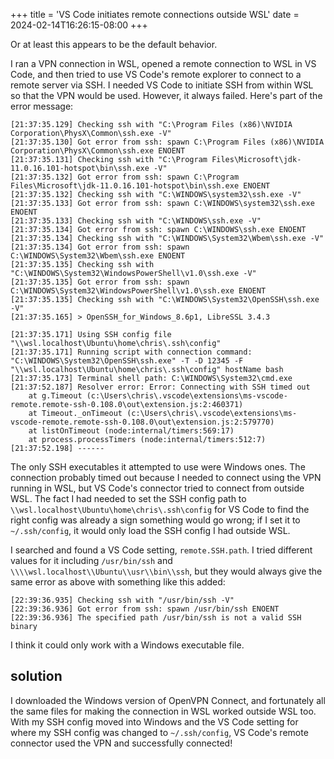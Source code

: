+++
title = 'VS Code initiates remote connections outside WSL'
date = 2024-02-14T16:26:15-08:00
+++

Or at least this appears to be the default behavior.

I ran a VPN connection in WSL, opened a remote connection to WSL in VS Code, and then tried to use VS Code's remote explorer to connect to a remote server via SSH. I needed VS Code to initiate SSH from within WSL so that the VPN would be used. However, it always failed. Here's part of the error message:

```text
[21:37:35.129] Checking ssh with "C:\Program Files (x86)\NVIDIA Corporation\PhysX\Common\ssh.exe -V"
[21:37:35.130] Got error from ssh: spawn C:\Program Files (x86)\NVIDIA Corporation\PhysX\Common\ssh.exe ENOENT
[21:37:35.131] Checking ssh with "C:\Program Files\Microsoft\jdk-11.0.16.101-hotspot\bin\ssh.exe -V"
[21:37:35.132] Got error from ssh: spawn C:\Program Files\Microsoft\jdk-11.0.16.101-hotspot\bin\ssh.exe ENOENT
[21:37:35.132] Checking ssh with "C:\WINDOWS\system32\ssh.exe -V"
[21:37:35.133] Got error from ssh: spawn C:\WINDOWS\system32\ssh.exe ENOENT
[21:37:35.133] Checking ssh with "C:\WINDOWS\ssh.exe -V"
[21:37:35.134] Got error from ssh: spawn C:\WINDOWS\ssh.exe ENOENT
[21:37:35.134] Checking ssh with "C:\WINDOWS\System32\Wbem\ssh.exe -V"
[21:37:35.134] Got error from ssh: spawn C:\WINDOWS\System32\Wbem\ssh.exe ENOENT
[21:37:35.135] Checking ssh with "C:\WINDOWS\System32\WindowsPowerShell\v1.0\ssh.exe -V"
[21:37:35.135] Got error from ssh: spawn C:\WINDOWS\System32\WindowsPowerShell\v1.0\ssh.exe ENOENT
[21:37:35.135] Checking ssh with "C:\WINDOWS\System32\OpenSSH\ssh.exe -V"
[21:37:35.165] > OpenSSH_for_Windows_8.6p1, LibreSSL 3.4.3

[21:37:35.171] Using SSH config file "\\wsl.localhost\Ubuntu\home\chris\.ssh\config"
[21:37:35.171] Running script with connection command: "C:\WINDOWS\System32\OpenSSH\ssh.exe" -T -D 12345 -F "\\wsl.localhost\Ubuntu\home\chris\.ssh\config" hostName bash
[21:37:35.173] Terminal shell path: C:\WINDOWS\System32\cmd.exe
[21:37:52.187] Resolver error: Error: Connecting with SSH timed out
	at g.Timeout (c:\Users\chris\.vscode\extensions\ms-vscode-remote.remote-ssh-0.108.0\out\extension.js:2:460371)
	at Timeout._onTimeout (c:\Users\chris\.vscode\extensions\ms-vscode-remote.remote-ssh-0.108.0\out\extension.js:2:579770)
	at listOnTimeout (node:internal/timers:569:17)
	at process.processTimers (node:internal/timers:512:7)
[21:37:52.198] ------
```

The only SSH executables it attempted to use were Windows ones. The connection probably timed out because I needed to connect using the VPN running in WSL, but VS Code's connector tried to connect from outside WSL. The fact I had needed to set the SSH config path to `\\wsl.localhost\Ubuntu\home\chris\.ssh\config` for VS Code to find the right config was already a sign something would go wrong; if I set it to `~/.ssh/config`, it would only load the SSH config I had outside WSL.

I searched and found a VS Code setting, `remote.SSH.path`. I tried different values for it including `/usr/bin/ssh` and `\\\\wsl.localhost\\Ubuntu\\usr\\bin\\ssh`, but they would always give the same error as above with something like this added:

```text
[22:39:36.935] Checking ssh with "/usr/bin/ssh -V"
[22:39:36.936] Got error from ssh: spawn /usr/bin/ssh ENOENT
[22:39:36.936] The specified path /usr/bin/ssh is not a valid SSH binary
```

I think it could only work with a Windows executable file.

## solution

I downloaded the Windows version of OpenVPN Connect, and fortunately all the same files for making the connection in WSL worked outside WSL too. With my SSH config moved into Windows and the VS Code setting for where my SSH config was changed to `~/.ssh/config`, VS Code's remote connector used the VPN and successfully connected!
